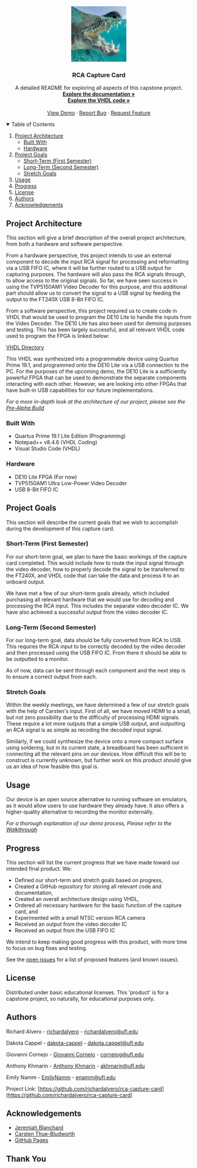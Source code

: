 <!-- PROJECT LOGO -->
<br />
<p align="center">
  <a href="https://github.com/richardalvero/rca-capture-card">
    <img src="images/gators.jpg" alt="Logo" width="150" height="150">
  </a>

  <h3 align="center">RCA Capture Card</h3>

  <p align="center">
    A detailed README for exploring all aspects of this capstone project.
    <br />
    <a href="https://github.com/richardalvero/rca-capture-card/tree/main/documentation"><strong>Explore the documentation »</strong></a>
    <br />
    <a href="https://github.com/richardalvero/rca-capture-card/tree/main/vhdl"><strong>Explore the VHDL code »</strong></a>
    <br />
    <br />
    <a href="#usage">View Demo</a>
    ·
    <a href="https://github.com/richardalvero/rca-capture-card/issues">Report Bug</a>
    ·
    <a href="https://github.com/richardalvero/rca-capture-card/issues">Request Feature</a>
  </p>
</p>



<!-- TABLE OF CONTENTS -->
<details open="open">
  <summary>Table of Contents</summary>
  <ol>
    <li>
      <a href="#project-architecture">Project Architecture</a>
      <ul>
        <li><a href="#built-with">Built With</a></li>
        <li><a href="#hardware">Hardware</a></li>
      </ul>
    </li>
    <li>
      <a href="#project-goals">Project Goals</a>
      <ul>
        <li><a href="#short-term">Short-Term (First Semester)</a></li>
        <li><a href="#long-term#">Long-Term (Second Semester)</a></li>
        <li><a href="#stretch-goals">Stretch Goals</a></li>
      </ul>
    </li>
    <li><a href="#usage">Usage</a></li>
    <li><a href="#progress">Progress</a></li>
    <li><a href="#license">License</a></li>
    <li><a href="#authors">Authors</a></li>
    <li><a href="#acknowledgements">Acknowledgements</a></li>
  </ol>
</details>



<!-- ABOUT THE PROJECT -->
## Project Architecture

This section will give a brief description of the overall project architecture, from both a hardware and software perspective.

From a hardware perspective, this project intends to use an external component to decode the input RCA signal for processing and reformatting via a USB FIFO IC, where it will be further routed to a USB output for capturing purposes. The hardware will also pass the RCA signals through, to allow access to the original signals. So far, we have seen success in using the TVP5150AM1 Video Decoder for this purpose, and this additional part should allow us to convert the signal to a USB signal by feeding the output to the FT240X USB 8-Bit FIFO IC.

From a software perspective, this project required us to create code in VHDL that would be used to program the DE10 Lite to handle the inputs from the Video Decoder. The DE10 Lite has also been used for demoing purposes and testing. This has been largely successful, and all relevant VHDL code used to program the FPGA is linked below:

[VHDL Directory](https://github.com/richardalvero/rca-capture-card/tree/main/vhdl)

This VHDL was synthesized into a programmable device using Quartus Prime 19.1, and programmed onto the DE10 Lite via a USB connection to the PC. For the purposes of the upcoming demo, the DE10 Lite is a sufficiently powerful FPGA that can be used to demonstrate the separate components interacting with each other. However, we are looking into other FPGAs that have built-in USB capabilities for our future implementations.

_For a more in-depth look at the architecture of our project, please see the [Pre-Alpha Build](https://github.com/richardalvero/rca-capture-card/blob/main/documentation/RCA%20Pre-Alpha%20Build%2011_01_22.pdf)_

### Built With

- Quartus Prime 19.1 Lite Edition (Programming)
- Notepad++ v8.4.6 (VHDL Coding)
- Visual Studio Code (VHDL)

### Hardware

- DE10 Lite FPGA (For now)
- TVP5150AM1 Ultra Low-Power Video Decoder
- USB 8-Bit FIFO IC


<!-- GETTING STARTED -->
## Project Goals

This section will describe the current goals that we wish to accomplish during the development of this capture card.

### Short-Term (First Semester)

For our short-term goal, we plan to have the basic workings of the capture card completed. This would include how to route the input signal through the video decoder, how to properly decode the signal to be transferred to the FT240X, and VHDL code that can take the data and process it to an onboard output.

We have met a few of our short-term goals already, which included purchasing all relevant hardware that we would use for decoding and processing the RCA input. This includes the separate video decoder IC. We have also achieved a successful output from the video decoder IC.

### Long-Term (Second Semester)

For our long-term goal, data should be fully converted from RCA to USB. This requires the RCA input to be correctly decoded by the video decoder and then processed using the USB FIFO IC. From there it should be able to be outputted to a monitor.

As of now, data can be sent through each component and the next step is to ensure a correct output from each.

### Stretch Goals

Within the weekly meetings, we have determined a few of our stretch goals with the help of Carsten's input. First of all, we have moved HDMI to a small, but not zero possibility due to the difficulty of processing HDMI signals. These require a lot more outputs that a simple USB output, and outputting an RCA signal is as simple as recoding the decoded input signal.

Similarly, if we could synthesize the device onto a more compact surface using soldering, but in its current state, a breadboard has been sufficient in connecting all the relevant pins on our devices. How difficult this will be to construct is currently unknown, but further work on this product should give us an idea of how feasible this goal is.


<!-- USAGE EXAMPLES -->
## Usage

<!-- STILL NEEDS A BIT OF WORK -->

Our device is an open source alternative to running software on emulators, as it would allow users to use hardware they already have. It also offers a higher-quality alternative to recording the monitor externally.

_For a thorough explanation of our demo process, Please refer to the [Walkthrough](https://github.com/richardalvero/rca-capture-card/blob/main/experiments/TVP5150AM1PBS/Experiment2_walkthrough.md)_

<!-- ROADMAP -->
## Progress

This section will list the current progress that we have made toward our intended final product. We:

* Defined our short-term and stretch goals based on progress,
* Created a GitHub repository for storing all relevant code and documentation,
* Created an overall architecture design using VHDL,
* Ordered all necessary hardware for the basic function of the capture card, and
* Experimented with a small NTSC version RCA camera
* Received an output from the video decoder IC
* Received an output from the USB FIFO IC

We intend to keep making good progress with this product, with more time to focus on bug fixes and testing.

See the [open issues](https://github.com/richardalvero/rca-capture-card/issues) for a list of proposed features (and known issues).

<!-- LICENSE -->
## License

Distributed under basic educational licenses. This 'product' is for a capstone project, so naturally, for educational purposes only.


<!-- Authors -->
## Authors

Richard Alvero    - [richardalvero](https://github.com/richardalvero) - richardalvero@ufl.edu

Dakota Cappel     - [dakota-cappel](https://github.com/dakota-cappel) - dakota.cappel@ufl.edu

Giovanni Cornejo  - [Giovanni Cornejo](https://github.com/Gearsman24) - cornejog@ufl.edu

Anthony Khmarin   - [Anthony Khmarin](https://github.com/MinceGit) - akhmarin@ufl.edu

Emily Namm        - [EmilyNamm](https://github.com/EmilyNamm) - enamm@ufl.edu


Project Link: [https://github.com/richardalvero/rca-capture-card](https://github.com/richardalvero/rca-capture-card)


<!-- ACKNOWLEDGEMENTS -->
## Acknowledgements

* [Jeremiah Blanchard](https://www.eng.ufl.edu/eed/faculty/name/jeremiah-blanchard/)
* [Carsten Thue-Bludworth](https://www.eng.ufl.edu/about/contact/college-directory/name/carsten-thue-bludworth/)
* [GitHub Pages](https://pages.github.com)

## Thank You

